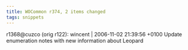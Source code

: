 ```yaml
---
title: WOCommon r374, 2 items changed
tags: snippets
---
```


r1368@cuzco (orig r122): wincent | 2006-11-02 21:39:56 +0100 Update enumeration notes with new information about Leopard
